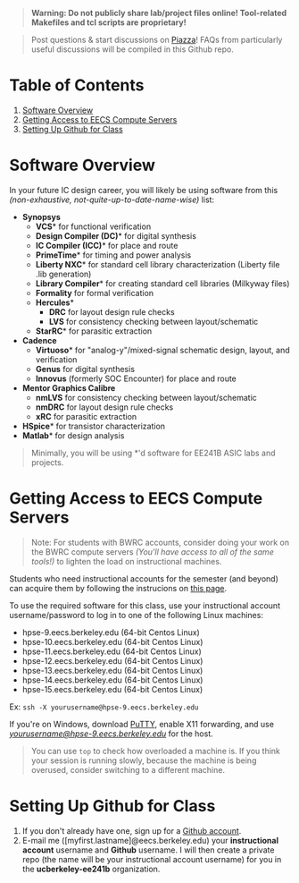 > **Warning: Do not publicly share lab/project files online! Tool-related Makefiles and tcl scripts are proprietary!**

> Post questions & start discussions on [Piazza](https://piazza.com/class/ixtn162b6t13f3)! FAQs from particularly useful discussions will be compiled in this Github repo. 

Table of Contents
===================
1. [Software Overview](#software)
2. [Getting Access to EECS Compute Servers](#servers)
3. [Setting Up Github for Class](#github)


Software Overview <a name="software"></a>
===================

In your future IC design career, you will likely be using software from this *(non-exhaustive, not-quite-up-to-date-name-wise)* list:

* **Synopsys**
  * **VCS*** for functional verification
  * **Design Compiler (DC)*** for digital synthesis
  * **IC Compiler (ICC)*** for place and route
  * **PrimeTime*** for timing and power analysis 
  * **Liberty NXC*** for standard cell library characterization (Liberty file .lib generation)
  * **Library Compiler*** for creating standard cell libraries (Milkyway files) 
  * **Formality** for formal verification
  * **Hercules***
    * **DRC** for layout design rule checks
    * **LVS** for consistency checking between layout/schematic
  * **StarRC*** for parasitic extraction
* **Cadence**
  * **Virtuoso*** for "analog-y"/mixed-signal schematic design, layout, and verification
  * **Genus** for digital synthesis
  * **Innovus** (formerly SOC Encounter) for  place and route
* **Mentor Graphics Calibre**
  * **nmLVS** for consistency checking between layout/schematic
  * **nmDRC** for layout design rule checks 
  * **xRC** for parasitic extraction
* **HSpice*** for transistor characterization
* **Matlab*** for design analysis

> Minimally, you will be using *'d software for EE241B ASIC labs and projects. 

Getting Access to EECS Compute Servers <a name="servers"></a>
===================

> Note: For students with BWRC accounts, consider doing your work on the BWRC compute servers *(You'll have access to all of the same tools!)* to lighten the load on instructional machines.

Students who need instructional accounts for the semester (and beyond) can acquire them by following the instrucions on [this page](https://inst.eecs.berkeley.edu/connecting.html).

To use the required software for this class, use your instructional account username/password to log in to one of the following Linux machines:

* hpse-9.eecs.berkeley.edu  (64-bit Centos Linux)
* hpse-10.eecs.berkeley.edu (64-bit Centos Linux)
* hpse-11.eecs.berkeley.edu (64-bit Centos Linux)
* hpse-12.eecs.berkeley.edu (64-bit Centos Linux)
* hpse-13.eecs.berkeley.edu (64-bit Centos Linux)
* hpse-14.eecs.berkeley.edu (64-bit Centos Linux)
* hpse-15.eecs.berkeley.edu (64-bit Centos Linux)


Ex: `ssh -X yourusername@hpse-9.eecs.berkeley.edu`


If you're on Windows, download [PuTTY](http://www.chiark.greenend.org.uk/~sgtatham/putty/download.html), enable X11 forwarding, and use *yourusername@hpse-9.eecs.berkeley.edu* for the host. 

> You can use `top` to check how overloaded a machine is. If you think your session is running slowly, because the machine is being overused, consider switching to a different machine.

Setting Up Github for Class <a name="github"></a>
===================

1. If you don't already have one, sign up for a [Github account](https://github.com). 
2. E-mail me ([myfirst.lastname]@eecs.berkeley.edu) your **instructional account** username and **Github** username. I will then create a private repo (the name will be your instructional account username) for you in the **ucberkeley-ee241b** organization. 
